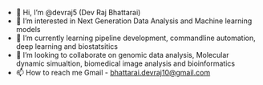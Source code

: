 - 👋 Hi, I’m @devraj5 (Dev Raj Bhattarai)
- 👀 I’m interested in Next Generation Data Analysis and Machine learning models 
- 🌱 I’m currently learning pipeline development, commandline automation, deep learning and biostatsitics   
- 💞️ I’m looking to collaborate on genomic data analysis, Molecular dynamic simualtion, biomedical image analysis and bioinformatics
- 📫 How to reach me Gmail - bhattarai.devraj10@gmail.com 

<!---
milanbhattarai1997/milanbhattarai1997 is a ✨ special ✨ repository because its `README.md` (this file) appears on your GitHub profile.
You can click the Preview link to take a look at your changes.
--->
